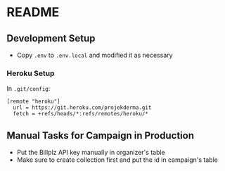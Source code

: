 # README

## Development Setup

* Copy `.env` to `.env.local` and modified it as necessary

### Heroku Setup

In `.git/config`:

```
[remote "heroku"]
  url = https://git.heroku.com/projekderma.git
  fetch = +refs/heads/*:refs/remotes/heroku/*
```

## Manual Tasks for Campaign in Production

* Put the Billplz API key manually in organizer's table
* Make sure to create collection first and put the id in campaign's table
